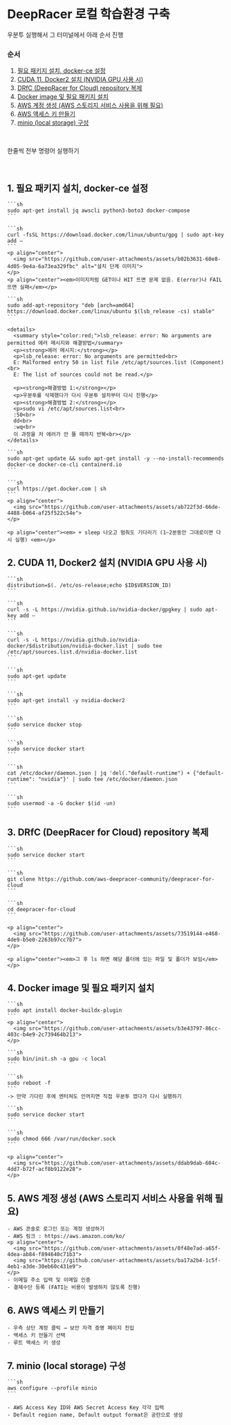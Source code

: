 # DeepRacer 로컬 학습환경 구축
우분투 실행해서 그 터미널에서 아래 순서 진행

### 순서
1. [필요 패키지 설치, docker-ce 설정](#필요-패키지-설치-docker-ce-설정)
2. [CUDA 11, Docker2 설치 (NVIDIA GPU 사용 시)](#cuda-11-docker2-설치-nvidia-gpu-사용-시)
3. [DRfC (DeepRacer for Cloud) repository 복제](#drfc-deepracer-for-cloud-repository-복제)
4. [Docker image 및 필요 패키지 설치](#docker-image-및-필요-패키지-설치)
5. [AWS 계정 생성 (AWS 스토리지 서비스 사용을 위해 필요)](#aws-계정-생성-aws-스토리지-서비스-사용을-위해-필요)
6. [AWS 액세스 키 만들기](#aws-액세스-키-만들기)
7. [minio (local storage) 구성](#minio-local-storage-구성)
<br>

한줄씩 전부 명령어 실행하기

<br>

## 1. 필요 패키지 설치, docker-ce 설정
    ```sh
    sudo apt-get install jq awscli python3-boto3 docker-compose
    ```

    ```sh
    curl -fsSL https://download.docker.com/linux/ubuntu/gpg | sudo apt-key add –
    ```
    <p align="center">
      <img src="https://github.com/user-attachments/assets/b02b3631-60e8-4d05-9e4a-6a73ea329fbc" alt="설치 단계 이미지">
    </p>
    <p align="center"><em>이미지처럼 GET이나 HIT 뜨면 문제 없음. E(error)나 FAIL 뜨면 실패</em></p>

    ```sh
    sudo add-apt-repository "deb [arch=amd64] https://download.docker.com/linux/ubuntu $(lsb_release -cs) stable"
    ```

    <details>
      <summary style="color:red;">lsb_release: error: No arguments are permitted 에러 메시지와 해결방법</summary>
      <p><strong>에러 메시지:</strong></p>
      <p>lsb_release: error: No arguments are permitted<br>
      E: Malformed entry 50 in list file /etc/apt/sources.list (Component)<br>
      E: The list of sources could not be read.</p>

      <p><strong>해결방법 1:</strong></p>
      <p>우분투를 삭제했다가 다시 우분투 설치부터 다시 진행</p>
      <p><strong>해결방법 2:</strong></p>
      <p>sudo vi /etc/apt/sources.list<br>
      :50<br>
      dd<br>
      :wq<br>
      이 과정을 저 에러가 안 뜰 때까지 반복<br></p>
    </details>

    ```sh
    sudo apt-get update && sudo apt-get install -y --no-install-recommends docker-ce docker-ce-cli containerd.io
    ```

    ```sh
    curl https://get.docker.com | sh
    ```
    <p align="center">
      <img src="https://github.com/user-attachments/assets/ab722f3d-66de-4488-b064-af25f522c54e">
    </p>
    
    <p align="center"><em> + sleep 나오고 멈춰도 기다리기 (1~2분동안 그대로이면 다시 실행) <em></p>

## 2. CUDA 11, Docker2 설치 (NVIDIA GPU 사용 시)
    ```sh
    distribution=$(. /etc/os-release;echo $ID$VERSION_ID)
    ```

    ```sh
    curl -s -L https://nvidia.github.io/nvidia-docker/gpgkey | sudo apt-key add –
    ```

    ```sh
    curl -s -L https://nvidia.github.io/nvidia-docker/$distribution/nvidia-docker.list | sudo tee /etc/apt/sources.list.d/nvidia-docker.list
    ```

    ```sh
    sudo apt-get update
    ```

    ```sh
    sudo apt-get install -y nvidia-docker2
    ```

    ```sh
    sudo service docker stop
    ```

    ```sh
    sudo service docker start
    ```

    ```sh
    cat /etc/docker/daemon.json | jq 'del(."default-runtime") + {"default-runtime": "nvidia"}' | sudo tee /etc/docker/daemon.json
    ```

    ```sh
    sudo usermod -a -G docker $(id -un)
    ```

## 3. DRfC (DeepRacer for Cloud) repository 복제
    ```sh
    sudo service docker start
    ```

    ```sh
    git clone https://github.com/aws-deepracer-community/deepracer-for-cloud
    ```

    ```sh
    cd deepracer-for-cloud
    ```

    <p align="center">
      <img src="https://github.com/user-attachments/assets/73519144-e468-4de9-b5e0-2263b97cc7b7">
    </p>
    
    <p align="center"><em>그 후 ls 하면 해당 폴더에 있는 파일 및 폴더가 보임</em></p>
    
## 4. Docker image 및 필요 패키지 설치
    ```sh
    sudo apt install docker-buildx-plugin
    ```
    <p align="center">
      <img src="https://github.com/user-attachments/assets/b3e43797-86cc-403c-b4e9-2c739464b213">
    </p>

    ```sh
    sudo bin/init.sh -a gpu -c local
    ```

    ```sh
    sudo reboot -f
    ```
    -> 만약 기다린 후에 엔터쳐도 안꺼지면 직접 우분투 껐다가 다시 실행하기

    ```sh
    sudo service docker start
    ```

    ```sh
    sudo chmod 666 /var/run/docker.sock
    ```
    
    <p align="center">
      <img src="https://github.com/user-attachments/assets/ddab9dab-604c-4dd7-b72f-acf8b9122e28">
    </p>

    

## 5. AWS 계정 생성 (AWS 스토리지 서비스 사용을 위해 필요)
    - AWS 콘솔로 로그인 또는 계정 생성하기
    - AWS 링크 : https://aws.amazon.com/ko/
    <p align="center">
      <img src="https://github.com/user-attachments/assets/0f48e7ad-a65f-4dea-ab84-f894640c71b3">
      <img src="https://github.com/user-attachments/assets/ba17a2b4-1c5f-4eb1-a3de-30eb60c431e9">
    </p>
    - 이메일 주소 입력 및 이메일 인증
    - 결제수단 등록 (FATI는 비용이 발생하지 않도록 진행)
    

## 6. AWS 액세스 키 만들기
    - 우측 상단 계정 클릭 → 보안 자격 증명 페이지 진입
    - 액세스 키 만들기 선택
    - 루트 액세스 키 생성

## 7. minio (local storage) 구성
    ```sh
    aws configure --profile minio
    ```

    - AWS Access Key ID와 AWS Secret Access Key 각각 입력
    - Default region name, Default output format은 공란으로 생성
